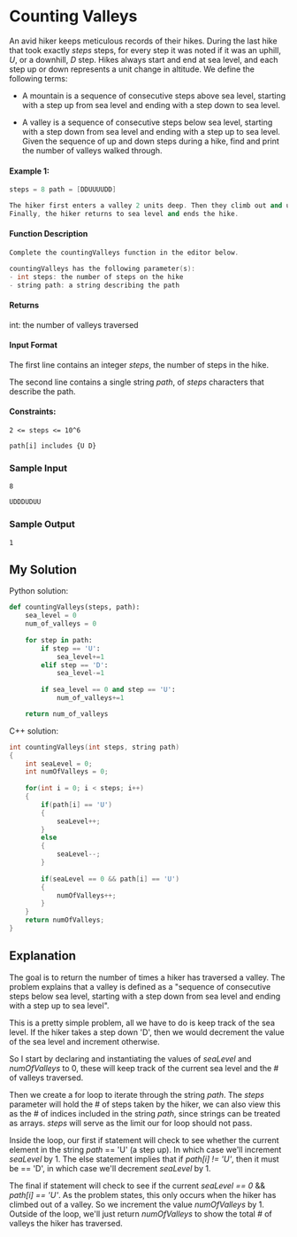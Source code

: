 # Counting Valleys

An avid hiker keeps meticulous records of their hikes. During the last hike that took exactly *steps* steps, for every step it was noted if it was an uphill, *U*, or a downhill, *D* step. Hikes always start and end at sea level, and each step up or down represents a unit change in altitude. We define the following terms:

- A mountain is a sequence of consecutive steps above sea level, starting with a step up from sea level and ending with a step down to sea level.

- A valley is a sequence of consecutive steps below sea level, starting with a step down from sea level and ending with a step up to sea level.
Given the sequence of up and down steps during a hike, find and print the number of valleys walked through.

#### Example 1:

```c++
steps = 8 path = [DDUUUUDD]

The hiker first enters a valley 2 units deep. Then they climb out and up onto a mountain 2 units high. 
Finally, the hiker returns to sea level and ends the hike.
```


#### Function Description

```c++
Complete the countingValleys function in the editor below.

countingValleys has the following parameter(s):
- int steps: the number of steps on the hike
- string path: a string describing the path
```

#### Returns
int: the number of valleys traversed


#### Input Format
The first line contains an integer *steps*, the number of steps in the hike.

The second line contains a single string *path*, of *steps* characters that describe the path.

#### Constraints:
`2 <= steps <= 10^6`

`path[i] includes {U D}`


### Sample Input
`8`

`UDDDUDUU`

### Sample Output
`1`

## My Solution
Python solution:
```python
def countingValleys(steps, path):
    sea_level = 0
    num_of_valleys = 0
    
    for step in path:
        if step == 'U':
            sea_level+=1
        elif step == 'D':
            sea_level-=1
        
        if sea_level == 0 and step == 'U':
            num_of_valleys+=1

    return num_of_valleys
```

C++ solution:
```c++
int countingValleys(int steps, string path)
{
    int seaLevel = 0;
    int numOfValleys = 0;
    
    for(int i = 0; i < steps; i++)
    {
        if(path[i] == 'U')
        {
            seaLevel++;
        }
        else
        {
            seaLevel--;
        }
        
        if(seaLevel == 0 && path[i] == 'U')
        {
            numOfValleys++;
        }
    }
    return numOfValleys;
}
```

## Explanation

The goal is to return the number of times a hiker has traversed a valley. The problem explains that a valley is defined as a "sequence of consecutive steps below sea level, starting with a step down from sea level and ending with a step up to sea level". 

This is a pretty simple problem, all we have to do is keep track of the sea level. If the hiker takes a step down 'D', then we would decrement the value of the sea level and increment otherwise.

So I start by declaring and instantiating the values of *seaLevel* and *numOfValleys* to 0, these will keep track of the current sea level and the # of valleys traversed.

Then we create a for loop to iterate through the string *path*. The *steps* parameter will hold the # of steps taken by the hiker, we can also view this as the # of indices included in the string *path*, since strings can be treated as arrays. *steps* will serve as the limit our for loop should not pass.

Inside the loop, our first if statement will check to see whether the current element in the string *path* == 'U' (a step up). In which case we'll increment *seaLevel* by 1.
The else statement implies that if *path[i] != 'U'*, then it must be == 'D', in which case we'll decrement *seaLevel* by 1.

The final if statement will check to see if the current *seaLevel == 0* && *path[i] == 'U'*. As the problem states, this only occurs when the hiker has climbed out of a valley. So we increment the value *numOfValleys* by 1. Outside of the loop, we'll just return *numOfValleys* to show the total # of valleys the hiker has traversed.

